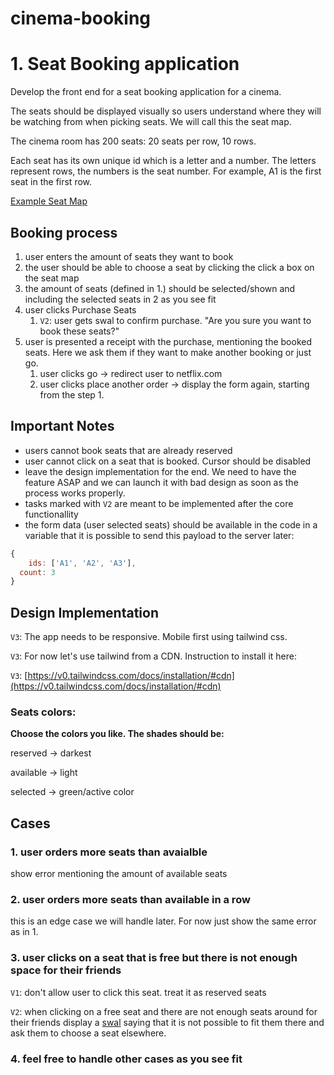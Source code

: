 # cinema-booking

# 1. Seat Booking application

Develop the front end for a seat booking application for a cinema.

The seats should be displayed visually so users understand where they will be watching from when picking seats. We will call this the seat map.

The cinema room has 200 seats: 20 seats per row, 10 rows.

Each seat has its own unique id which is a letter and a number. The letters represent rows, the numbers is the seat number. For example, A1 is the first seat in the first row.

[Example Seat Map](https://www.notion.so/b4b285bd8d194b259b32d90c6320424c)

## Booking process

1. user enters the amount of seats they want to book
2. the user should be able to choose a seat by clicking the click a box on the seat map
3. the amount of seats (defined in 1.) should be selected/shown and including the selected seats in 2 as you see fit
4. user clicks Purchase Seats
    1. `V2`: user gets swal to confirm purchase. "Are you sure you want to book these seats?"
5. user is presented a receipt with the purchase, mentioning the booked seats. Here we ask them if they want to make another booking or just go.
    1. user clicks go → redirect user to netflix.com
    2. user clicks place another order → display the form again, starting from the step 1.

## Important Notes

- users cannot book seats that are already reserved
- user cannot click on a seat that is booked. Cursor should be disabled
- leave the design implementation for the end. We need to have the feature ASAP and we can launch it with bad design as soon as the process works properly.
- tasks marked with `V2` are meant to be implemented after the core functionallity
- the form data (user selected seats) should be available in the code in a variable that it is possible to send this payload to the server later:

```jsx
{
	ids: ['A1', 'A2', 'A3'],
  count: 3
}
```

## Design Implementation

`V3`: The app needs to be responsive. Mobile first using tailwind css. 

`V3`: For now let's use tailwind from a CDN. Instruction to install it here:

`V3`:  [https://v0.tailwindcss.com/docs/installation/#cdn](https://v0.tailwindcss.com/docs/installation/#cdn)

### Seats colors:

**Choose the colors you like. The shades should be:**

reserved → darkest

available → light

selected → green/active color

## Cases

### 1. user orders more seats than avaialble

show error mentioning the amount of available seats

### 2. user orders more seats than available in a row

this is an edge case we will handle later. For now just show the same error as in 1.

### 3. user clicks on a seat that is free but there is not enough space for their friends

`V1`: don't allow user to click this seat. treat it as reserved seats

`V2`: when clicking on a free seat and there are not enough seats around for their friends display a [swal](https://sweetalert.js.org/guides/) saying that it is not possible to fit them there and ask them to choose a seat elsewhere.

### 4. feel free to handle other cases as you see fit